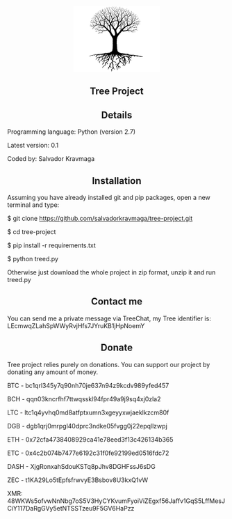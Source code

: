 <div align="center"><img src="https://raw.githubusercontent.com/salvadorkravmaga/tree-project/master/logo.png" width="200" height="150"></div>

<h2 align="center">Tree Project</h2>

<h2 align="center">Details</h2>

Programming language: Python (version 2.7)

Latest version: 0.1

Coded by: Salvador Kravmaga

<h2 align="center">Installation</h2>

Assuming you have already installed git and pip packages, open a new terminal and type:

$ git clone https://github.com/salvadorkravmaga/tree-project.git

$ cd tree-project

$ pip install -r requirements.txt

$ python treed.py

Otherwise just download the whole project in zip format, unzip it and run treed.py

<h2 align="center">Contact me</h2>

You can send me a private message via TreeChat, my Tree identifier is: LEcmwqZLahSpWWyRvjHfs7JYruKB1jHpNoemY

<h2 align="center">Donate</h2>

Tree project relies purely on donations. You can support our project by donating any amount of money.

BTC - bc1qrl345y7q90nh70je637n94z9kcdv989yfed457

BCH - qqn03kncrfhf7ttwqsskl94fpr49a9j9sq4xj0zla2

LTC - ltc1q4yvhq0md8atfptxumn3xgeyyxwjaeklkzcm80f

DGB - dgb1qrj0mrpgl40dprc3ndke05fvgg0j22epqllzwpj

ETH - 0x72cfa4738408929ca41e78eed3f13c426134b365

ETC - 0x4c2b074b7477e6192c31f0fe92199ed0516fdc72

DASH - XjgRonxahSdouKSTq8pJhv8DGHFssJ6sDG

ZEC - t1KA29Lo5tEpfsfrwvyE3Bsbov8U3kxQ1vW

XMR: 48WKWs5ofvwNnNbg7oS5V3HyCYKvumFyoiViZEgxf56Jaffv1GqS5LffMesJCiY117DaRgGVy5etNTSSTzeu9F5GV6HaPzz
